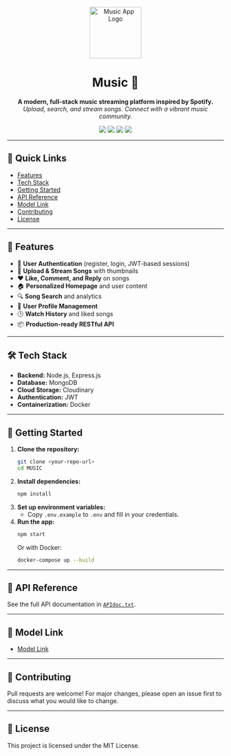 <p align="center">
  <img src="https://img.icons8.com/color/96/000000/musical-notes.png" alt="Music App Logo" width="120"/>
</p>

<h1 align="center">Music 🎵</h1>

<p align="center">
  <b>A modern, full-stack music streaming platform inspired by Spotify.</b><br>
  <i>Upload, search, and stream songs. Connect with a vibrant music community.</i>
</p>

<p align="center">
  <a href="#features"><img src="https://img.shields.io/badge/Features-8+-blueviolet"/></a>
  <a href="#tech-stack"><img src="https://img.shields.io/badge/Tech%20Stack-Node.js%20%7C%20Express%20%7C%20MongoDB%20%7C%20Docker-green"/></a>
  <a href="./APIdoc.txt"><img src="https://img.shields.io/badge/API-Docs-orange"/></a>
  <a href="LICENSE"><img src="https://img.shields.io/badge/License-MIT-yellow"/></a>
</p>

---

## 🚀 Quick Links
- [Features](#features)
- [Tech Stack](#tech-stack)
- [Getting Started](#getting-started)
- [API Reference](#api-reference)
- [Model Link](#model-link)
- [Contributing](#contributing)
- [License](#license)

---

## 🌟 Features
- 🔐 **User Authentication** (register, login, JWT-based sessions)
- 🎵 **Upload & Stream Songs** with thumbnails
- ❤️ **Like, Comment, and Reply** on songs
- 🏠 **Personalized Homepage** and user content
- 🔍 **Song Search** and analytics
- 👤 **User Profile Management**
- 🕒 **Watch History** and liked songs
- 📦 **Production-ready RESTful API**

---

## 🛠️ Tech Stack
- **Backend:** Node.js, Express.js
- **Database:** MongoDB
- **Cloud Storage:** Cloudinary
- **Authentication:** JWT
- **Containerization:** Docker

---

## 🏁 Getting Started

1. **Clone the repository:**
   ```bash
   git clone <your-repo-url>
   cd MUSIC
   ```
2. **Install dependencies:**
   ```bash
   npm install
   ```
3. **Set up environment variables:**
   - Copy `.env.example` to `.env` and fill in your credentials.
4. **Run the app:**
   ```bash
   npm start
   ```
   Or with Docker:
   ```bash
   docker-compose up --build
   ```

---

## 📖 API Reference
See the full API documentation in [`APIdoc.txt`](./APIdoc.md).

---

## 🔗 Model Link
- [Model Link](https://app.eraser.io/workspace/p5FnbRLVB75FOxxtQDaw?origin=share)

---

## 🤝 Contributing
Pull requests are welcome! For major changes, please open an issue first to discuss what you would like to change.

---

## 📄 License
This project is licensed under the MIT License.
